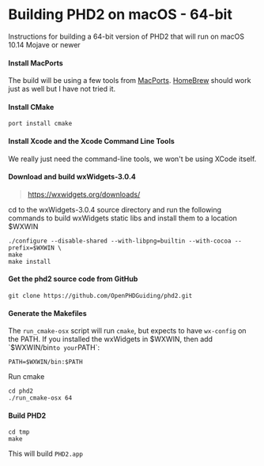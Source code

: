 # Building PHD2 on macOS - 64-bit

Instructions for building a 64-bit version of PHD2 that will run on macOS 10.14 Mojave or newer

#### Install MacPorts

The build will be using a few tools from [MacPorts](https://www.macports.org/). [HomeBrew](https://brew.sh/) should work just as well but I have not tried it.

#### Install CMake

```port install cmake```

#### Install Xcode and the Xcode Command Line Tools

We really just need the command-line tools, we won't be using XCode itself.

#### Download and build wxWidgets-3.0.4

> https://wxwidgets.org/downloads/

cd to the wxWidgets-3.0.4 source directory and run the following commands to build wxWidgets static libs and install them to a location $WXWIN

```
./configure --disable-shared --with-libpng=builtin --with-cocoa --prefix=$WXWIN \
make
make install
```

#### Get the phd2 source code from GitHub

```git clone https://github.com/OpenPHDGuiding/phd2.git```

#### Generate the Makefiles

The `run_cmake-osx` script will run `cmake`, but expects to have `wx-config` on the PATH.  If you installed the wxWidgets in $WXWIN, then add `$WXWIN/bin` to your `PATH`:

```
PATH=$WXWIN/bin:$PATH
```

Run cmake

```
cd phd2
./run_cmake-osx 64
```

#### Build PHD2

```
cd tmp
make
```

This will build `PHD2.app`
